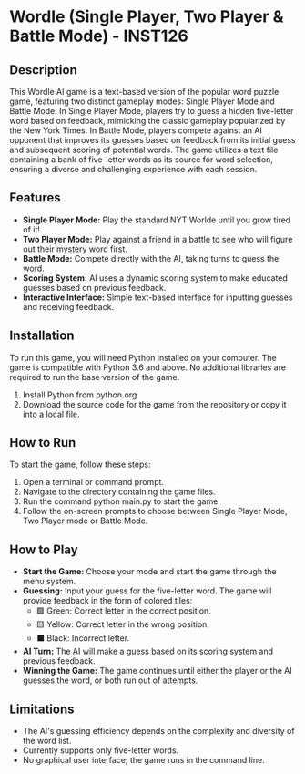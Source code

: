 # Wordle (Single Player, Two Player & Battle Mode) - INST126 
## Description
This Wordle AI game is a text-based version of the popular word puzzle game, featuring two distinct gameplay modes: Single Player Mode and Battle Mode. In Single Player Mode, players try to guess a hidden five-letter word based on feedback, mimicking the classic gameplay popularized by the New York Times. In Battle Mode, players compete against an AI opponent that improves its guesses based on feedback from its initial guess and subsequent scoring of potential words. The game utilizes a text file containing a bank of five-letter words as its source for word selection, ensuring a diverse and challenging experience with each session.

## Features
- **Single Player Mode:** Play the standard NYT Worlde until you grow tired of it!
- **Two Player Mode:** Play against a friend in a battle to see who will figure out their mystery word first.
- **Battle Mode:** Compete directly with the AI, taking turns to guess the word.
- **Scoring System:** AI uses a dynamic scoring system to make educated guesses based on previous feedback.
- **Interactive Interface:** Simple text-based interface for inputting guesses and receiving feedback.

## Installation
To run this game, you will need Python installed on your computer. The game is compatible with Python 3.6 and above. No additional libraries are required to run the base version of the game.

1. Install Python from python.org
2. Download the source code for the game from the repository or copy it into a local file.

## How to Run
To start the game, follow these steps:

1. Open a terminal or command prompt.
2. Navigate to the directory containing the game files.
3. Run the command python main.py to start the game.
4. Follow the on-screen prompts to choose between Single Player Mode, Two Player mode or Battle Mode.

## How to Play
- **Start the Game:** Choose your mode and start the game through the menu system.
- **Guessing:** Input your guess for the five-letter word. The game will provide feedback in the form of colored tiles:
  - 🟩 Green: Correct letter in the correct position.
  - 🟨 Yellow: Correct letter in the wrong position.
  - ⬛ Black: Incorrect letter.
- **AI Turn:** The AI will make a guess based on its scoring system and previous feedback.
- **Winning the Game:** The game continues until either the player or the AI guesses the word, or both run out of attempts.

## Limitations
- The AI's guessing efficiency depends on the complexity and diversity of the word list.
- Currently supports only five-letter words.
- No graphical user interface; the game runs in the command line.
